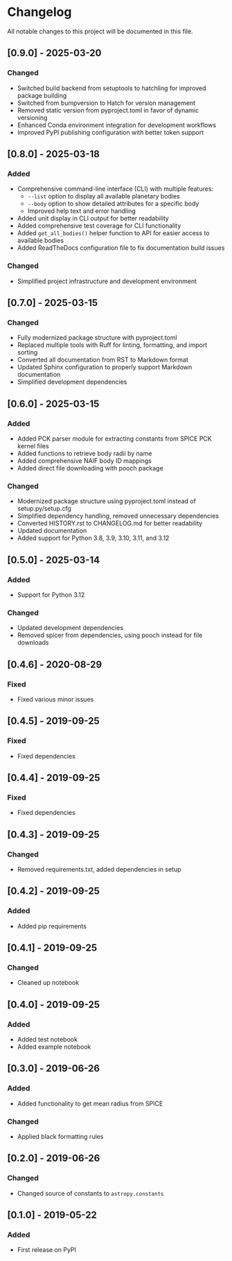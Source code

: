 # Changelog

All notable changes to this project will be documented in this file.

## [0.9.0] - 2025-03-20

### Changed
- Switched build backend from setuptools to hatchling for improved package building
- Switched from bumpversion to Hatch for version management
- Removed static version from pyproject.toml in favor of dynamic versioning
- Enhanced Conda environment integration for development workflows
- Improved PyPI publishing configuration with better token support

## [0.8.0] - 2025-03-18

### Added
- Comprehensive command-line interface (CLI) with multiple features:
  - `--list` option to display all available planetary bodies
  - `--body` option to show detailed attributes for a specific body
  - Improved help text and error handling
- Added unit display in CLI output for better readability
- Added comprehensive test coverage for CLI functionality
- Added `get_all_bodies()` helper function to API for easier access to available bodies
- Added ReadTheDocs configuration file to fix documentation build issues

### Changed
- Simplified project infrastructure and development environment

## [0.7.0] - 2025-03-15

### Changed
- Fully modernized package structure with pyproject.toml
- Replaced multiple tools with Ruff for linting, formatting, and import sorting
- Converted all documentation from RST to Markdown format
- Updated Sphinx configuration to properly support Markdown documentation
- Simplified development dependencies

## [0.6.0] - 2025-03-15

### Added
- Added PCK parser module for extracting constants from SPICE PCK kernel files
- Added functions to retrieve body radii by name
- Added comprehensive NAIF body ID mappings
- Added direct file downloading with pooch package

### Changed
- Modernized package structure using pyproject.toml instead of setup.py/setup.cfg
- Simplified dependency handling, removed unnecessary dependencies
- Converted HISTORY.rst to CHANGELOG.md for better readability
- Updated documentation
- Added support for Python 3.8, 3.9, 3.10, 3.11, and 3.12

## [0.5.0] - 2025-03-14

### Added
- Support for Python 3.12

### Changed
- Updated development dependencies
- Removed spicer from dependencies, using pooch instead for file downloads

## [0.4.6] - 2020-08-29

### Fixed
- Fixed various minor issues

## [0.4.5] - 2019-09-25

### Fixed
- Fixed dependencies

## [0.4.4] - 2019-09-25

### Fixed
- Fixed dependencies

## [0.4.3] - 2019-09-25

### Changed
- Removed requirements.txt, added dependencies in setup

## [0.4.2] - 2019-09-25

### Added
- Added pip requirements

## [0.4.1] - 2019-09-25

### Changed
- Cleaned up notebook

## [0.4.0] - 2019-09-25

### Added
- Added test notebook
- Added example notebook

## [0.3.0] - 2019-06-26

### Added
- Added functionality to get mean radius from SPICE

### Changed
- Applied black formatting rules

## [0.2.0] - 2019-06-26

### Changed
- Changed source of constants to `astropy.constants`

## [0.1.0] - 2019-05-22

### Added
- First release on PyPI 